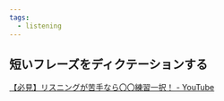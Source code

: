 ```yaml
---
tags:
  - listening
---
```

## 短いフレーズをディクテーションする

[【必見】リスニングが苦手なら〇〇練習一択！ - YouTube](https://www.youtube.com/watch?v=yTBwQGNK6CM)